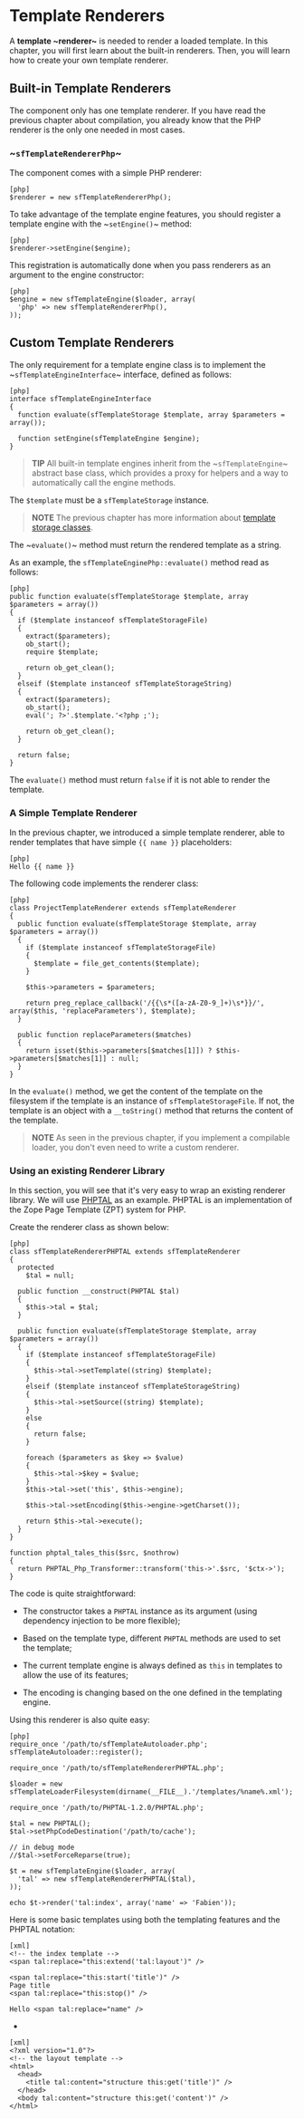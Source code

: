 Template Renderers
==================

A **template ~renderer~** is needed to render a loaded template. In this
chapter, you will first learn about the built-in renderers. Then, you will
learn how to create your own template renderer.

Built-in Template Renderers
---------------------------

The component only has one template renderer. If you have read the previous
chapter about compilation, you already know that the PHP renderer is the only
one needed in most cases.

### ~`sfTemplateRendererPhp`~

The component comes with a simple PHP renderer:

    [php]
    $renderer = new sfTemplateRendererPhp();

To take advantage of the template engine features, you should register a
template engine with the ~`setEngine()`~ method:

    [php]
    $renderer->setEngine($engine);

This registration is automatically done when you pass renderers as an argument
to the engine constructor:

    [php]
    $engine = new sfTemplateEngine($loader, array(
      'php' => new sfTemplateRendererPhp(),
    ));

Custom Template Renderers
-------------------------

The only requirement for a template engine class is to implement the
~`sfTemplateEngineInterface`~ interface, defined as follows:

    [php]
    interface sfTemplateEngineInterface
    {
      function evaluate(sfTemplateStorage $template, array $parameters = array());

      function setEngine(sfTemplateEngine $engine);
    }

>**TIP**
>All built-in template engines inherit from the ~`sfTemplateEngine`~
>abstract base class, which provides a proxy for helpers and a way to
>automatically call the engine methods.

The `$template` must be a `sfTemplateStorage` instance.

>**NOTE**
>The previous chapter has more information about
>[template storage classes](#chapter_04_template_torages).

The ~`evaluate()`~ method must return the rendered template as a string.

As an example, the `sfTemplateEnginePhp::evaluate()` method read as follows:

    [php]
    public function evaluate(sfTemplateStorage $template, array $parameters = array())
    {
      if ($template instanceof sfTemplateStorageFile)
      {
        extract($parameters);
        ob_start();
        require $template;

        return ob_get_clean();
      }
      elseif ($template instanceof sfTemplateStorageString)
      {
        extract($parameters);
        ob_start();
        eval('; ?>'.$template.'<?php ;');

        return ob_get_clean();
      }

      return false;
    }

The `evaluate()` method must return `false` if it is not able to render the
template.

### A Simple Template Renderer

In the previous chapter, we introduced a simple template renderer, able to
render templates that have simple `{{ name }}` placeholders:

    [php]
    Hello {{ name }}

The following code implements the renderer class:

    [php]
    class ProjectTemplateRenderer extends sfTemplateRenderer
    {
      public function evaluate(sfTemplateStorage $template, array $parameters = array())
      {
        if ($template instanceof sfTemplateStorageFile)
        {
          $template = file_get_contents($template);
        }

        $this->parameters = $parameters;

        return preg_replace_callback('/{{\s*([a-zA-Z0-9_]+)\s*}}/', array($this, 'replaceParameters'), $template);
      }

      public function replaceParameters($matches)
      {
        return isset($this->parameters[$matches[1]]) ? $this->parameters[$matches[1]] : null;
      }
    }

In the `evaluate()` method, we get the content of the template on the
filesystem if the template is an instance of `sfTemplateStorageFile`. If not,
the template is an object with a `__toString()` method that returns the
content of the template.

>**NOTE**
>As seen in the previous chapter, if you implement a compilable loader, you
>don't even need to write a custom renderer.

### Using an existing Renderer Library

In this section, you will see that it's very easy to wrap an existing renderer
library. We will use [PHPTAL](http://phptal.org/) as an example. PHPTAL is an
implementation of the Zope Page Template (ZPT) system for PHP.

Create the renderer class as shown below:

    [php]
    class sfTemplateRendererPHPTAL extends sfTemplateRenderer
    {
      protected
        $tal = null;

      public function __construct(PHPTAL $tal)
      {
        $this->tal = $tal;
      }

      public function evaluate(sfTemplateStorage $template, array $parameters = array())
      {
        if ($template instanceof sfTemplateStorageFile)
        {
          $this->tal->setTemplate((string) $template);
        }
        elseif ($template instanceof sfTemplateStorageString)
        {
          $this->tal->setSource((string) $template);
        }
        else
        {
          return false;
        }

        foreach ($parameters as $key => $value)
        {
          $this->tal->$key = $value;
        }
        $this->tal->set('this', $this->engine);

        $this->tal->setEncoding($this->engine->getCharset());

        return $this->tal->execute();
      }
    }

    function phptal_tales_this($src, $nothrow)
    {
      return PHPTAL_Php_Transformer::transform('this->'.$src, '$ctx->');
    }

The code is quite straightforward:

  * The constructor takes a `PHPTAL` instance as its argument (using
    dependency injection to be more flexible);

  * Based on the template type, different `PHPTAL` methods are used to set the
    template;

  * The current template engine is always defined as `this` in templates to
    allow the use of its features;

  * The encoding is changing based on the one defined in the templating
    engine.

Using this renderer is also quite easy:

    [php]
    require_once '/path/to/sfTemplateAutoloader.php';
    sfTemplateAutoloader::register();

    require_once '/path/to/sfTemplateRendererPHPTAL.php';

    $loader = new sfTemplateLoaderFilesystem(dirname(__FILE__).'/templates/%name%.xml');

    require_once '/path/to/PHPTAL-1.2.0/PHPTAL.php';

    $tal = new PHPTAL();
    $tal->setPhpCodeDestination('/path/to/cache');

    // in debug mode
    //$tal->setForceReparse(true);

    $t = new sfTemplateEngine($loader, array(
      'tal' => new sfTemplateRendererPHPTAL($tal),
    ));

    echo $t->render('tal:index', array('name' => 'Fabien'));

Here is some basic templates using both the templating features and the PHPTAL
notation:

    [xml]
    <!-- the index template -->
    <span tal:replace="this:extend('tal:layout')" />

    <span tal:replace="this:start('title')" />
    Page title
    <span tal:replace="this:stop()" />

    Hello <span tal:replace="name" />

-

    [xml]
    <?xml version="1.0"?>
    <!-- the layout template -->
    <html>
      <head>
        <title tal:content="structure this:get('title')" />
      </head>
      <body tal:content="structure this:get('content')" />
    </html>
